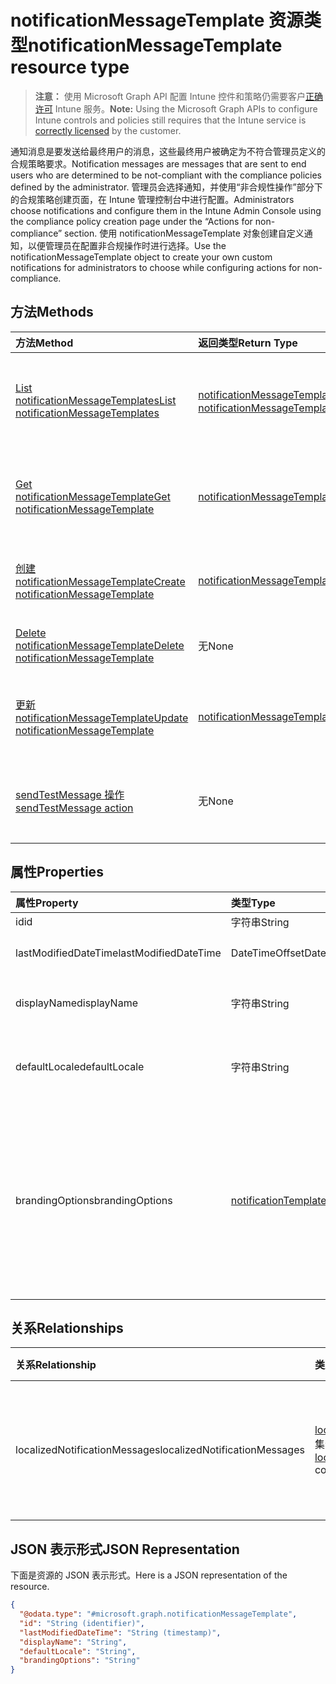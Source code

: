 # <a name="notificationmessagetemplate-resource-type"></a><span data-ttu-id="cf792-101">notificationMessageTemplate 资源类型</span><span class="sxs-lookup"><span data-stu-id="cf792-101">notificationMessageTemplate resource type</span></span>

> <span data-ttu-id="cf792-102">**注意：** 使用 Microsoft Graph API 配置 Intune 控件和策略仍需要客户[正确许可](https://go.microsoft.com/fwlink/?linkid=839381) Intune 服务。</span><span class="sxs-lookup"><span data-stu-id="cf792-102">**Note:** Using the Microsoft Graph APIs to configure Intune controls and policies still requires that the Intune service is [correctly licensed](https://go.microsoft.com/fwlink/?linkid=839381) by the customer.</span></span>

<span data-ttu-id="cf792-103">通知消息是要发送给最终用户的消息，这些最终用户被确定为不符合管理员定义的合规策略要求。</span><span class="sxs-lookup"><span data-stu-id="cf792-103">Notification messages are messages that are sent to end users who are determined to be not-compliant with the compliance policies defined by the administrator.</span></span> <span data-ttu-id="cf792-104">管理员会选择通知，并使用“非合规性操作”部分下的合规策略创建页面，在 Intune 管理控制台中进行配置。</span><span class="sxs-lookup"><span data-stu-id="cf792-104">Administrators choose notifications and configure them in the Intune Admin Console using the compliance policy creation page under the “Actions for non-compliance” section.</span></span> <span data-ttu-id="cf792-105">使用 notificationMessageTemplate 对象创建自定义通知，以便管理员在配置非合规操作时进行选择。</span><span class="sxs-lookup"><span data-stu-id="cf792-105">Use the notificationMessageTemplate object to create your own custom notifications for administrators to choose while configuring actions for non-compliance.</span></span>
## <a name="methods"></a><span data-ttu-id="cf792-106">方法</span><span class="sxs-lookup"><span data-stu-id="cf792-106">Methods</span></span>
|<span data-ttu-id="cf792-107">方法</span><span class="sxs-lookup"><span data-stu-id="cf792-107">Method</span></span>|<span data-ttu-id="cf792-108">返回类型</span><span class="sxs-lookup"><span data-stu-id="cf792-108">Return Type</span></span>|<span data-ttu-id="cf792-109">说明</span><span class="sxs-lookup"><span data-stu-id="cf792-109">Description</span></span>|
|:---|:---|:---|
|[<span data-ttu-id="cf792-110">List notificationMessageTemplates</span><span class="sxs-lookup"><span data-stu-id="cf792-110">List notificationMessageTemplates</span></span>](../api/intune_notification_notificationmessagetemplate_list.md)|<span data-ttu-id="cf792-111">[notificationMessageTemplate](../resources/intune_notification_notificationmessagetemplate.md) 集合</span><span class="sxs-lookup"><span data-stu-id="cf792-111">[notificationMessageTemplate](../resources/intune_notification_notificationmessagetemplate.md) collection</span></span>|<span data-ttu-id="cf792-112">列出 [notificationMessageTemplate](../resources/intune_notification_notificationmessagetemplate.md) 对象的属性和关系。</span><span class="sxs-lookup"><span data-stu-id="cf792-112">List properties and relationships of the [notificationMessageTemplate](../resources/intune_notification_notificationmessagetemplate.md) objects.</span></span>|
|[<span data-ttu-id="cf792-113">Get notificationMessageTemplate</span><span class="sxs-lookup"><span data-stu-id="cf792-113">Get notificationMessageTemplate</span></span>](../api/intune_notification_notificationmessagetemplate_get.md)|[<span data-ttu-id="cf792-114">notificationMessageTemplate</span><span class="sxs-lookup"><span data-stu-id="cf792-114">notificationMessageTemplate</span></span>](../resources/intune_notification_notificationmessagetemplate.md)|<span data-ttu-id="cf792-115">读取 [notificationMessageTemplate](../resources/intune_notification_notificationmessagetemplate.md) 对象的属性和关系。</span><span class="sxs-lookup"><span data-stu-id="cf792-115">Read properties and relationships of the [notificationMessageTemplate](../resources/intune_notification_notificationmessagetemplate.md) object.</span></span>|
|[<span data-ttu-id="cf792-116">创建 notificationMessageTemplate</span><span class="sxs-lookup"><span data-stu-id="cf792-116">Create notificationMessageTemplate</span></span>](../api/intune_notification_notificationmessagetemplate_create.md)|[<span data-ttu-id="cf792-117">notificationMessageTemplate</span><span class="sxs-lookup"><span data-stu-id="cf792-117">notificationMessageTemplate</span></span>](../resources/intune_notification_notificationmessagetemplate.md)|<span data-ttu-id="cf792-118">创建新的 [notificationMessageTemplate](../resources/intune_notification_notificationmessagetemplate.md) 对象。</span><span class="sxs-lookup"><span data-stu-id="cf792-118">Create a new [notificationMessageTemplate](../resources/intune_notification_notificationmessagetemplate.md) object.</span></span>|
|[<span data-ttu-id="cf792-119">Delete notificationMessageTemplate</span><span class="sxs-lookup"><span data-stu-id="cf792-119">Delete notificationMessageTemplate</span></span>](../api/intune_notification_notificationmessagetemplate_delete.md)|<span data-ttu-id="cf792-120">无</span><span class="sxs-lookup"><span data-stu-id="cf792-120">None</span></span>|<span data-ttu-id="cf792-121">删除 [notificationMessageTemplate](../resources/intune_notification_notificationmessagetemplate.md)。</span><span class="sxs-lookup"><span data-stu-id="cf792-121">Deletes a [notificationMessageTemplate](../resources/intune_notification_notificationmessagetemplate.md).</span></span>|
|[<span data-ttu-id="cf792-122">更新 notificationMessageTemplate</span><span class="sxs-lookup"><span data-stu-id="cf792-122">Update notificationMessageTemplate</span></span>](../api/intune_notification_notificationmessagetemplate_update.md)|[<span data-ttu-id="cf792-123">notificationMessageTemplate</span><span class="sxs-lookup"><span data-stu-id="cf792-123">notificationMessageTemplate</span></span>](../resources/intune_notification_notificationmessagetemplate.md)|<span data-ttu-id="cf792-124">更新 [notificationMessageTemplate](../resources/intune_notification_notificationmessagetemplate.md) 对象的属性。</span><span class="sxs-lookup"><span data-stu-id="cf792-124">Update the properties of a [notificationMessageTemplate](../resources/intune_notification_notificationmessagetemplate.md) object.</span></span>|
|[<span data-ttu-id="cf792-125">sendTestMessage 操作</span><span class="sxs-lookup"><span data-stu-id="cf792-125">sendTestMessage action</span></span>](../api/intune_notification_notificationmessagetemplate_sendtestmessage.md)|<span data-ttu-id="cf792-126">无</span><span class="sxs-lookup"><span data-stu-id="cf792-126">None</span></span>|<span data-ttu-id="cf792-127">使用默认区域设置中指定的 notificationMessageTemplate 发送测试消息</span><span class="sxs-lookup"><span data-stu-id="cf792-127">Sends test message using the specified notificationMessageTemplate in the default locale</span></span>|

## <a name="properties"></a><span data-ttu-id="cf792-128">属性</span><span class="sxs-lookup"><span data-stu-id="cf792-128">Properties</span></span>
|<span data-ttu-id="cf792-129">属性</span><span class="sxs-lookup"><span data-stu-id="cf792-129">Property</span></span>|<span data-ttu-id="cf792-130">类型</span><span class="sxs-lookup"><span data-stu-id="cf792-130">Type</span></span>|<span data-ttu-id="cf792-131">说明</span><span class="sxs-lookup"><span data-stu-id="cf792-131">Description</span></span>|
|:---|:---|:---|
|<span data-ttu-id="cf792-132">id</span><span class="sxs-lookup"><span data-stu-id="cf792-132">id</span></span>|<span data-ttu-id="cf792-133">字符串</span><span class="sxs-lookup"><span data-stu-id="cf792-133">String</span></span>|<span data-ttu-id="cf792-134">实体的键。</span><span class="sxs-lookup"><span data-stu-id="cf792-134">Key of the entity.</span></span>|
|<span data-ttu-id="cf792-135">lastModifiedDateTime</span><span class="sxs-lookup"><span data-stu-id="cf792-135">lastModifiedDateTime</span></span>|<span data-ttu-id="cf792-136">DateTimeOffset</span><span class="sxs-lookup"><span data-stu-id="cf792-136">DateTimeOffset</span></span>|<span data-ttu-id="cf792-137">上次修改对象的日期/时间。</span><span class="sxs-lookup"><span data-stu-id="cf792-137">DateTime the object was last modified.</span></span>|
|<span data-ttu-id="cf792-138">displayName</span><span class="sxs-lookup"><span data-stu-id="cf792-138">displayName</span></span>|<span data-ttu-id="cf792-139">字符串</span><span class="sxs-lookup"><span data-stu-id="cf792-139">String</span></span>|<span data-ttu-id="cf792-140">通知消息模板的显示名称。</span><span class="sxs-lookup"><span data-stu-id="cf792-140">Display name for the Notification Message Template.</span></span>|
|<span data-ttu-id="cf792-141">defaultLocale</span><span class="sxs-lookup"><span data-stu-id="cf792-141">defaultLocale</span></span>|<span data-ttu-id="cf792-142">字符串</span><span class="sxs-lookup"><span data-stu-id="cf792-142">String</span></span>|<span data-ttu-id="cf792-143">请求的区域设置不可用时要回退到的默认区域设置。</span><span class="sxs-lookup"><span data-stu-id="cf792-143">The default locale to fallback onto when the requested locale is not available.</span></span>|
|<span data-ttu-id="cf792-144">brandingOptions</span><span class="sxs-lookup"><span data-stu-id="cf792-144">brandingOptions</span></span>|[<span data-ttu-id="cf792-145">notificationTemplateBrandingOptions</span><span class="sxs-lookup"><span data-stu-id="cf792-145">notificationTemplateBrandingOptions</span></span>](../resources/intune_notification_notificationtemplatebrandingoptions.md)|<span data-ttu-id="cf792-146">消息模板品牌选项。</span><span class="sxs-lookup"><span data-stu-id="cf792-146">The Message Template Branding Options.</span></span> <span data-ttu-id="cf792-147">已在 Intune 管理员控制台中定义品牌。</span><span class="sxs-lookup"><span data-stu-id="cf792-147">Branding is defined in the Intune Admin Console.</span></span> <span data-ttu-id="cf792-148">可取值为：`none`、`includeCompanyLogo`、`includeCompanyName`、`includeContactInformation`。</span><span class="sxs-lookup"><span data-stu-id="cf792-148">The possible values are `none`, `includeCompanyLogo`, `includeCompanyName`, `includeContactInformation`, , , , , , , , or .</span></span>|

## <a name="relationships"></a><span data-ttu-id="cf792-149">关系</span><span class="sxs-lookup"><span data-stu-id="cf792-149">Relationships</span></span>
|<span data-ttu-id="cf792-150">关系</span><span class="sxs-lookup"><span data-stu-id="cf792-150">Relationship</span></span>|<span data-ttu-id="cf792-151">类型</span><span class="sxs-lookup"><span data-stu-id="cf792-151">Type</span></span>|<span data-ttu-id="cf792-152">说明</span><span class="sxs-lookup"><span data-stu-id="cf792-152">Description</span></span>|
|:---|:---|:---|
|<span data-ttu-id="cf792-153">localizedNotificationMessages</span><span class="sxs-lookup"><span data-stu-id="cf792-153">localizedNotificationMessages</span></span>|<span data-ttu-id="cf792-154">[localizedNotificationMessage](../resources/intune_notification_localizednotificationmessage.md) 集合</span><span class="sxs-lookup"><span data-stu-id="cf792-154">[localizedNotificationMessage](../resources/intune_notification_localizednotificationmessage.md) collection</span></span>|<span data-ttu-id="cf792-155">此通知消息模板的本地化消息列表。</span><span class="sxs-lookup"><span data-stu-id="cf792-155">The list of localized messages for this Notification Message Template.</span></span>|

## <a name="json-representation"></a><span data-ttu-id="cf792-156">JSON 表示形式</span><span class="sxs-lookup"><span data-stu-id="cf792-156">JSON Representation</span></span>
<span data-ttu-id="cf792-157">下面是资源的 JSON 表示形式。</span><span class="sxs-lookup"><span data-stu-id="cf792-157">Here is a JSON representation of the resource.</span></span>
<!--{
  "blockType": "resource",
  "keyProperty": "id",
  "baseType": "microsoft.graph.entity",
  "@odata.type": "microsoft.graph.notificationMessageTemplate"
}-->
``` json
{
  "@odata.type": "#microsoft.graph.notificationMessageTemplate",
  "id": "String (identifier)",
  "lastModifiedDateTime": "String (timestamp)",
  "displayName": "String",
  "defaultLocale": "String",
  "brandingOptions": "String"
}
```



